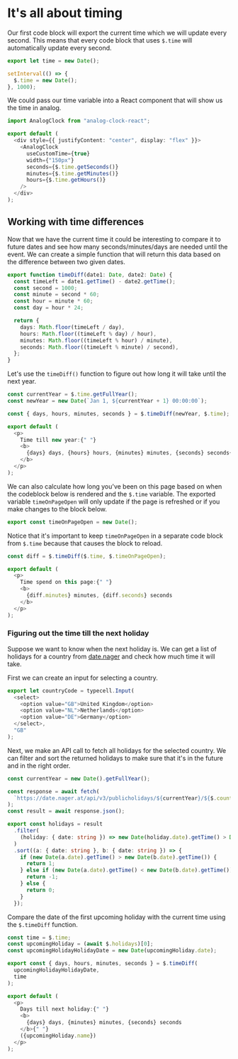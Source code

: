 # It's all about timing

Our first code block will export the current time which we will update every second. This means that every
code block that uses `$.time` will automatically update every second.

```typescript
export let time = new Date();

setInterval(() => {
  $.time = new Date();
}, 1000);
```

We could pass our time variable into a React component that will show us the time in analog.

```typescript
import AnalogClock from "analog-clock-react";

export default (
  <div style={{ justifyContent: "center", display: "flex" }}>
    <AnalogClock
      useCustomTime={true}
      width={"150px"}
      seconds={$.time.getSeconds()}
      minutes={$.time.getMinutes()}
      hours={$.time.getHours()}
    />
  </div>
);
```

## Working with time differences

Now that we have the current time it could be interesting to compare it to future dates and see how many seconds/minutes/days are needed until the event.
We can create a simple function that will return this data based on the difference between two given dates.

```typescript
export function timeDiff(date1: Date, date2: Date) {
  const timeLeft = date1.getTime() - date2.getTime();
  const second = 1000;
  const minute = second * 60;
  const hour = minute * 60;
  const day = hour * 24;

  return {
    days: Math.floor(timeLeft / day),
    hours: Math.floor((timeLeft % day) / hour),
    minutes: Math.floor((timeLeft % hour) / minute),
    seconds: Math.floor((timeLeft % minute) / second),
  };
}
```

Let's use the `timeDiff()` function to figure out how long it will take until the next year.

```typescript
const currentYear = $.time.getFullYear();
const newYear = new Date(`Jan 1, ${currentYear + 1} 00:00:00`);

const { days, hours, minutes, seconds } = $.timeDiff(newYear, $.time);

export default (
  <p>
    Time till new year:{" "}
    <b>
      {days} days, {hours} hours, {minutes} minutes, {seconds} seconds{" "}
    </b>
  </p>
);
```

We can also calculate how long you've been on this page based on when the codeblock below is rendered and the `$.time` variable.
The exported variable `timeOnPageOpen` will only update if the page is refreshed or if you make changes to the block below.

```typescript
export const timeOnPageOpen = new Date();
```

Notice that it's important to keep `timeOnPageOpen` in a separate code block from `$.time` because that causes the block to reload.

```typescript
const diff = $.timeDiff($.time, $.timeOnPageOpen);

export default (
  <p>
    Time spend on this page:{" "}
    <b>
      {diff.minutes} minutes, {diff.seconds} seconds
    </b>
  </p>
);
```

### Figuring out the time till the next holiday

Suppose we want to know when the next holiday is. We can get a list of holidays for a country from <a href="https://date.nager.at/" about="_blank">date.nager</a> and check how much time it will take.

First we can create an input for selecting a country.

```typescript
export let countryCode = typecell.Input(
  <select>
    <option value="GB">United Kingdom</option>
    <option value="NL">Netherlands</option>
    <option value="DE">Germany</option>
  </select>,
  "GB"
);
```

Next, we make an API call to fetch all holidays for the selected country. We can filter and sort the returned holidays
to make sure that it's in the future and in the right order.

```typescript
const currentYear = new Date().getFullYear();

const response = await fetch(
  `https://date.nager.at/api/v3/publicholidays/${currentYear}/${$.countryCode}`
);
const result = await response.json();

export const holidays = result
  .filter(
    (holiday: { date: string }) => new Date(holiday.date).getTime() > Date.now()
  )
  .sort((a: { date: string }, b: { date: string }) => {
    if (new Date(a.date).getTime() > new Date(b.date).getTime()) {
      return 1;
    } else if (new Date(a.date).getTime() < new Date(b.date).getTime()) {
      return -1;
    } else {
      return 0;
    }
  });
```

Compare the date of the first upcoming holiday with the current time using the `$.timeDiff` function.

```typescript
const time = $.time;
const upcomingHoliday = (await $.holidays)[0];
const upcomingHolidayHolidayDate = new Date(upcomingHoliday.date);

export const { days, hours, minutes, seconds } = $.timeDiff(
  upcomingHolidayHolidayDate,
  time
);

export default (
  <p>
    Days till next holiday:{" "}
    <b>
      {days} days, {minutes} minutes, {seconds} seconds
    </b>{" "}
    ({upcomingHoliday.name})
  </p>
);
```
